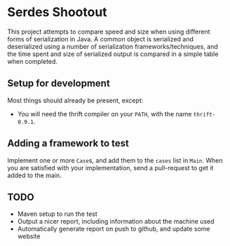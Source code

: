 Serdes Shootout
===============

This project attempts to compare speed and size when using different forms of
serialization in Java. A common object is serialized and deserialized using
a number of serialization frameworks/techniques, and the time spent and size
of serialized output is compared in a simple table when completed.


Setup for development
---------------------

Most things should already be present, except:

* You will need the thrift compiler on your `PATH`, with the name `thrift-0.9.1`.


Adding a framework to test
--------------------------

Implement one or more `Case`s, and add them to the `cases` list in `Main`.
When you are satisfied with your implementation, send a pull-request to get
it added to the main.


TODO
----

* Maven setup to run the test
* Output a nicer report, including information about the machine used
* Automatically generate report on push to github, and update some website
